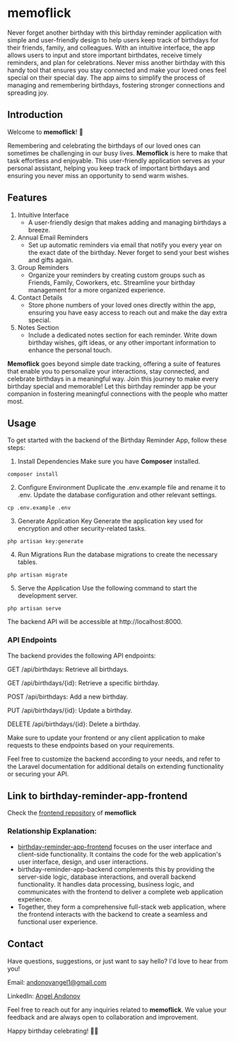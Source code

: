 # memoflick

Never forget another birthday with this birthday reminder application with simple and user-friendly design to help users keep track of birthdays for their friends, family, and colleagues. With an intuitive interface, the app allows users to input and store important birthdates, receive timely reminders, and plan for celebrations. Never miss another birthday with this handy tool that ensures you stay connected and make your loved ones feel special on their special day. The app aims to simplify the process of managing and remembering birthdays, fostering stronger connections and spreading joy.

## Introduction

Welcome to **memoflick**! 🎉

Remembering and celebrating the birthdays of our loved ones can sometimes be challenging in our busy lives. **Memoflick** is here to make that task effortless and enjoyable. This user-friendly application serves as your personal assistant, helping you keep track of important birthdays and ensuring you never miss an opportunity to send warm wishes.

## Features

1. Intuitive Interface
    - A user-friendly design that makes adding and managing birthdays a breeze.
2. Annual Email Reminders
    - Set up automatic reminders via email that notify you every year on the exact date of the birthday. Never forget to send your best wishes and gifts again.
3. Group Reminders
    - Organize your reminders by creating custom groups such as Friends, Family, Coworkers, etc. Streamline your birthday management for a more organized experience.
4. Contact Details
    - Store phone numbers of your loved ones directly within the app, ensuring you have easy access to reach out and make the day extra special.
5. Notes Section
    - Include a dedicated notes section for each reminder. Write down birthday wishes, gift ideas, or any other important information to enhance the personal touch.

**Memoflick** goes beyond simple date tracking, offering a suite of features that enable you to personalize your interactions, stay connected, and celebrate birthdays in a meaningful way. Join this journey to make every birthday special and memorable! Let this birthday reminder app be your companion in fostering meaningful connections with the people who matter most.

## Usage

To get started with the backend of the Birthday Reminder App, follow these steps:

1. Install Dependencies
Make sure you have **Composer** installed.
```
composer install
```
2. Configure Environment
Duplicate the .env.example file and rename it to .env. Update the database configuration and other relevant settings.
```
cp .env.example .env
```
3. Generate Application Key
Generate the application key used for encryption and other security-related tasks.
```
php artisan key:generate
```
4. Run Migrations
Run the database migrations to create the necessary tables.
```
php artisan migrate
```
5. Serve the Application
Use the following command to start the development server.
```
php artisan serve
```
The backend API will be accessible at http://localhost:8000.

### API Endpoints
The backend provides the following API endpoints:

GET /api/birthdays: Retrieve all birthdays.

GET /api/birthdays/{id}: Retrieve a specific birthday.

POST /api/birthdays: Add a new birthday.

PUT /api/birthdays/{id}: Update a birthday.

DELETE /api/birthdays/{id}: Delete a birthday.

Make sure to update your frontend or any client application to make requests to these endpoints based on your requirements.

Feel free to customize the backend according to your needs, and refer to the Laravel documentation for additional details on extending functionality or securing your API.

## Link to birthday-reminder-app-frontend

Check the [frontend repository](https://github.com/andonovangel/birthday-reminder-app-frontend) of **memoflick**

### Relationship Explanation:

- [birthday-reminder-app-frontend](https://github.com/andonovangel/birthday-reminder-app-frontend) focuses on the user interface and client-side functionality. It contains the code for the web application's user interface, design, and user interactions.
- birthday-reminder-app-backend complements this by providing the server-side logic, database interactions, and overall backend functionality. It handles data processing, business logic, and communicates with the frontend to deliver a complete web application experience.
- Together, they form a comprehensive full-stack web application, where the frontend interacts with the backend to create a seamless and functional user experience.

## Contact

Have questions, suggestions, or just want to say hello? I'd love to hear from you!

Email: andonovangel1@gmail.com

LinkedIn: [Angel Andonov](https://www.linkedin.com/in/andonovangel/)

Feel free to reach out for any inquiries related to **memoflick**. We value your feedback and are always open to collaboration and improvement.

Happy birthday celebrating! 🎂🎉
